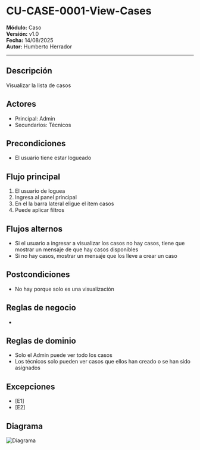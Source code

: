 # CU-CASE-0001-View-Cases

**Módulo:** Caso  
**Versión:** v1.0  
**Fecha:** 14/08/2025  
**Autor:** Humberto Herrador  

---

## Descripción
Visualizar la lista de casos

## Actores
- Principal: Admin
- Secundarios: Técnicos

## Precondiciones
- El usuario tiene estar logueado

## Flujo principal
1. El usuario de loguea
2. Ingresa al panel principal
3. En el la barra lateral eligue el item casos
4. Puede aplicar filtros

## Flujos alternos
- Si el usuario a ingresar a visualizar los casos no hay casos, tiene que mostrar un mensaje de que hay casos disponibles
- Si no hay casos, mostrar un mensaje que los lleve a crear un caso

## Postcondiciones
- No hay porque solo es una visualización

## Reglas de negocio
- 

## Reglas de dominio
- Solo el Admin puede ver todo los casos
- Los técnicos solo pueden ver casos que ellos han creado o se han sido asignados

## Excepciones
- [E1]
- [E2]

## Diagrama
![Diagrama]("")

